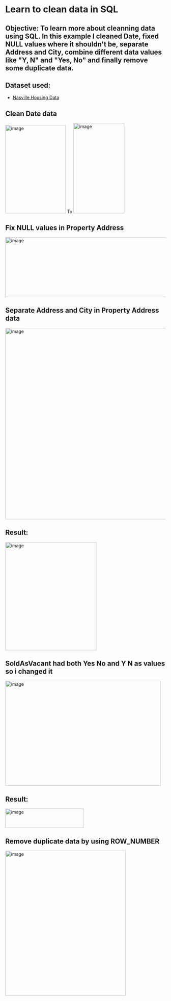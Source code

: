 # Learn to clean data in SQL
## Objective: To learn more about cleanning data using SQL. In this example I cleaned Date, fixed NULL values where it shouldn't be, separate Address and City, combine different data values like "Y, N" and "Yes, No" and finally remove some duplicate data.

## Dataset used:
- <a href="https://github.com/NgoKhanhAn/PortFolioProject-2/blob/main/Nashville%20Housing%20Data%20for%20Data%20Cleaning.xlsx">Nasville Housing Data</a>

## Clean Date data
<img width="190" height="277" alt="image" src="https://github.com/user-attachments/assets/6fcb04f6-3646-4e1b-84e4-9955a1fcce38" />
 To <img width="160" height="283" alt="image" src="https://github.com/user-attachments/assets/a34b1fd6-17c4-41de-aa78-4be4ca61fb9a" />
 
## Fix NULL values in Property Address
<img width="547" height="188" alt="image" src="https://github.com/user-attachments/assets/bc3263df-0ef1-4f0c-bfbb-26fc8a7725e0" />

## Separate Address and City in Property Address data
<img width="1237" height="600" alt="image" src="https://github.com/user-attachments/assets/72665058-0c52-4517-bd8e-b512d3f0303e" />

## Result:
<img width="286" height="339" alt="image" src="https://github.com/user-attachments/assets/643bbed4-58c2-4827-88c3-059b8a3e9575" />

## SoldAsVacant had both Yes No and Y N as values so i changed it
<img width="488" height="329" alt="image" src="https://github.com/user-attachments/assets/0bc46567-96d8-43f0-a9af-e7a6e145900e" />

## Result:
<img width="247" height="60" alt="image" src="https://github.com/user-attachments/assets/d37a1d41-504e-4c45-bd61-8f9656486e18" />

## Remove duplicate data by using ROW_NUMBER
<img width="378" height="455" alt="image" src="https://github.com/user-attachments/assets/642003b1-7a36-4be8-b141-1b09268a55ff" />






